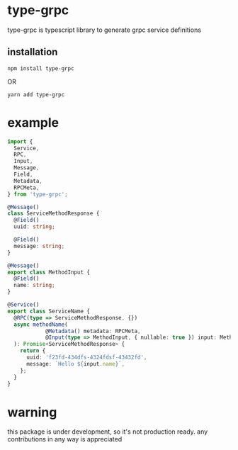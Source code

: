 # type-grpc
type-grpc is typescript library to generate grpc service definitions 

## installation

```
npm install type-grpc
```
OR
```
yarn add type-grpc
```

# example
```typescript
import {
  Service,
  RPC,
  Input,
  Message,
  Field,
  Metadata,
  RPCMeta,
} from 'type-grpc';

@Message()
class ServiceMethodResponse {
  @Field()
  uuid: string;

  @Field()
  message: string;
}

@Message()
export class MethodInput {
  @Field()
  name: string;
}

@Service()
export class ServiceName {
  @RPC(type => ServiceMethodResponse, {})
  async methodName(
            @Metadata() metadata: RPCMeta,
            @Input(type => MethodInput, { nullable: true }) input: MethodInput,
  ): Promise<ServiceMethodResponse> {
    return {
      uuid: 'f23fd-434dfs-4324fdsf-43432fd',
      message: `Hello ${input.name}`,
    };
  }
}
```

# warning
this package is under development, so it's not production ready. any contributions in any way is appreciated 

